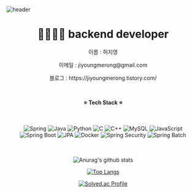 ![header](https://capsule-render.vercel.app/api?text=WELCOME!&type=slice&color=auto&height=300&desc=jiyoung's%20github)
<div align=center><h1>🌱👩🏻‍💻 backend developer </h1></div>
<div align=center><p>이름 : 허지영 <p></div>
<div align=center><p>이메일 : jiyoungmerong@gmail.com <p></div>
<div align=center><p>블로그 : https://jiyoungmerong.tistory.com/ <p></div>
<br>
<div align=center>
  <p><b>⭐️ Tech Stack ⭐️</b></p> 
<br>

![Spring](https://img.shields.io/badge/spring-%236DB33F.svg?style=for-the-badge&logo=spring&logoColor=white) ![Java](https://img.shields.io/badge/java-%23ED8B00.svg?style=for-the-badge&logo=java&logoColor=white) ![Python](https://img.shields.io/badge/python-3670A0?style=for-the-badge&logo=python&logoColor=ffdd54) ![C](https://img.shields.io/badge/c-%2300599C.svg?style=for-the-badge&logo=c&logoColor=white) ![C++](https://img.shields.io/badge/c++-%2300599C.svg?style=for-the-badge&logo=c%2B%2B&logoColor=white) ![MySQL](https://img.shields.io/badge/mysql-%2300f.svg?style=for-the-badge&logo=mysql&logoColor=white) ![JavaScript](https://img.shields.io/badge/javascript-%23323330.svg?style=for-the-badge&logo=javascript&logoColor=%23F7DF1E) ![Spring Boot](https://img.shields.io/badge/spring%20boot-%236DB33F.svg?style=for-the-badge&logo=spring&logoColor=white) ![JPA](https://img.shields.io/badge/JPA-%230056D2.svg?style=for-the-badge&logo=java&logoColor=white) ![Docker](https://img.shields.io/badge/docker-%230db7ed.svg?style=for-the-badge&logo=docker&logoColor=white) ![Spring Security](https://img.shields.io/badge/spring%20security-%236DB33F.svg?style=for-the-badge&logo=spring&logoColor=white) ![Spring Batch](https://img.shields.io/badge/spring%20batch-%236DB33F.svg?style=for-the-badge&logo=spring&logoColor=white)



<br></br>
![Anurag's github stats](https://github-readme-stats.vercel.app/api?username=jiyoungmerong&show_icons=true&theme=radical) 

[![Top Langs](https://github-readme-stats.vercel.app/api/top-langs/?username=jiyoungmerong&layout=compact&theme=dracula)](https://github.com/metleeha)

[![Solved.ac Profile](http://mazassumnida.wtf/api/generate_badge?boj=gjwldud0719)](https://solved.ac/gjwldud0719)<br/>
</div>
